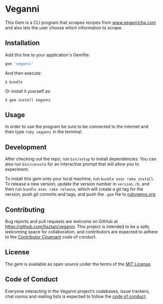 # Veganni

This Gem is a CLI program that scrapes recipes from www.veganricha.com and also lets the user choose which information to scrape.

## Installation

Add this line to your application's Gemfile:

```ruby
gem 'veganni'
```

And then execute:

    $ bundle

Or install it yourself as:

    $ gem install veganni

## Usage

In order to use the program be sure to be connected to the internet and then type `ruby veganni` in the terminal.

## Development

After checking out the repo, run `bin/setup` to install dependencies. You can also run `bin/console` for an interactive prompt that will allow you to experiment.

To install this gem onto your local machine, run `bundle exec rake install`. To release a new version, update the version number in `version.rb`, and then run `bundle exec rake release`, which will create a git tag for the version, push git commits and tags, and push the `.gem` file to [rubygems.org](https://rubygems.org).

## Contributing

Bug reports and pull requests are welcome on GitHub at https://github.com/hsztan/veganni. This project is intended to be a safe, welcoming space for collaboration, and contributors are expected to adhere to the [Contributor Covenant](http://contributor-covenant.org) code of conduct.

## License

The gem is available as open source under the terms of the [MIT License](https://opensource.org/licenses/MIT).

## Code of Conduct

Everyone interacting in the Veganni project’s codebases, issue trackers, chat rooms and mailing lists is expected to follow the [code of conduct](https://github.com/hsztan/veganni/blob/master/CODE_OF_CONDUCT.md).
